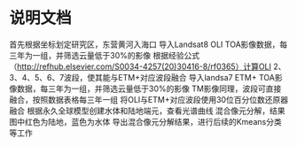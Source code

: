 # 说明文档
首先根据坐标划定研究区，东营黄河入海口
导入Landsat8 OLI TOA影像数据，每三年为一组，并筛选云量低于30%的影像
根据经验公式（http://refhub.elsevier.com/S0034-4257(20)30416-8/rf0365）计算OLI 2、3、4、5、6、7波段，使其能与ETM+对应波段融合
导入landsa7 ETM+ TOA影像数据，每三年为一组，并筛选云量低于30%的影像
TM影像同理，波段可直接融合，按照数据表格每三年一组
将OLI与ETM+对应波段使用30位百分位数还原器融合
根据永久全球模型创建水体和陆地端元，查看光谱曲线
混合像元分解，结果图中红色为陆地，蓝色为水体
导出混合像元分解结果，进行后续的Kmeans分类等工作
